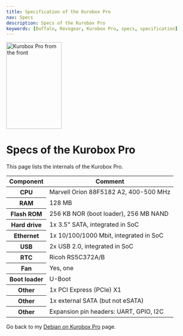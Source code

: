 ```yaml
---
title: Specification of the Kurobox Pro
nav: Specs
description: Specs of the Kurobox Pro
keywords: [Buffalo, Revogear, Kurobox Pro, specs, specification]
---
```


<div class="right">
<img src = "../images/r_kuroboxpro_front.jpg" class="border" alt="Kurobox Pro from the front" width="148" height="231" />
</div>

<h1>Specs of the Kurobox Pro</h1>

This page lists the internals of the Kurobox Pro.

<table class="table table-hover">

<thead>
<tr>
<th>Component</th>
<th>Comment</th>
</tr>
</thead>

<tbody>
<tr>
<th>CPU</th>
<td>Marvell Orion 88F5182 A2, 400-500 MHz</td>
</tr>

<tr>
<th>RAM</th>
<td>128 MB</td>
</tr>

<tr>
<th>Flash ROM</th>
<td>256 KB NOR (boot loader), 256 MB NAND</td>
</tr>

<tr>
<th>Hard drive</th>
<td>1x 3.5" SATA, integrated in SoC</td>
</tr>

<tr>
<th>Ethernet</th>
<td>1x 10/100/1000 Mbit, integrated in SoC</td>
</tr>

<tr>
<th>USB</th>
<td>2x USB 2.0, integrated in SoC</td>
</tr>

<tr>
<th>RTC</th>
<td>Ricoh RS5C372A/B</td>
</tr>

<tr>
<th>Fan</th>
<td>Yes, one</td>
</tr>

<tr>
<th>Boot loader</th>
<td>U-Boot</td>
</tr>

<tr>
<th>Other</th>
<td>1x PCI Express (PCIe) X1</td>
</tr>

<tr>
<th>Other</th>
<td>1x external SATA (but not eSATA)</td>
</tr>

<tr>
<th>Other</th>
<td>Expansion pin headers: UART, GPIO, I2C</td>
</tr>
</tbody>

</table>

Go back to my <a href = "..">Debian on Kurobox Pro</a> page.

